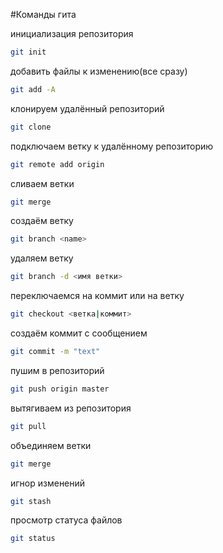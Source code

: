 #Команды гита

инициализация репозитория
```sh
git init 
```

добавить файлы к изменению(все сразу)
```sh
git add -A 
```

клонируем удалённый репозиторий
```sh
git clone 
```

подключаем ветку к удалённому репозиторию
```sh
git remote add origin
```

сливаем ветки
```sh
git merge
```

создаём ветку
```sh
git branch <name>
```

удаляем ветку
```sh
git branch -d <имя ветки>
```

переключаемся на коммит или на ветку
```sh
git checkout <ветка|коммит> 
```

создаём коммит с сообщением
```sh
git commit -m "text"
```

пушим в репозиторий
```sh
git push origin master
```

вытягиваем из репозитория
```sh
git pull
```

объединяем ветки
```sh
git merge
```

игнор изменений
```sh
git stash 
```

просмотр статуса файлов
```sh
git status 
```